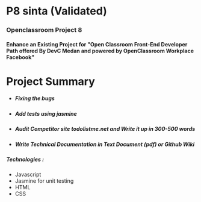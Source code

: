 # P8 sinta (Validated)
### Openclassroom Project 8
#### Enhance an Existing Project for "Open Classroom Front-End Developer Path offered By DevC Medan and powered by OpenClassroom Workplace Facebook"

# Project Summary 
- ##### Fixing the bugs
- ##### Add tests using jasmine
- ##### Audit Competitor site todolistme.net and Write it up in 300-500 words
- ##### Write Technical Documentation in Text Document (pdf) or Github Wiki

##### Technologies : 
- Javascript
- Jasmine for unit testing
- HTML
- CSS
